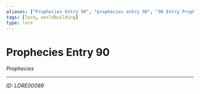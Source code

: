 ```yaml
---
aliases: ["Prophecies Entry 90", "prophecies entry 90", "90 Entry Prophecies"]
tags: [lore, worldbuilding]
type: lore
---
```


# Prophecies Entry 90

*Prophecies*

---
*ID: LORE00089*